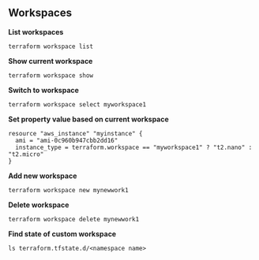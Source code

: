 ## Workspaces

**List workspaces**

```shell script
terraform workspace list
```

**Show current workspace**

```shell script
terraform workspace show
```

**Switch to workspace**

```shell script
terraform workspace select myworkspace1
```

**Set property value based on current workspace**

```hcl-terraform
resource "aws_instance" "myinstance" {
  ami = "ami-0c960b947cbb2dd16"
  instance_type = terraform.workspace == "myworkspace1" ? "t2.nano" : "t2.micro" 
}
```

**Add new workspace**

```shell script
terraform workspace new mynewwork1
```

**Delete workspace**

```shell script
terraform workspace delete mynewwork1
```

**Find state of custom workspace**

```shell script
ls terraform.tfstate.d/<namespace name>
```
